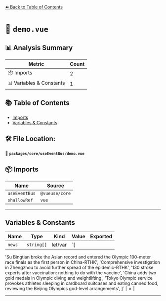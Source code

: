 [⬅️ Back to Table of Contents](../../../index.md)

# 📄 `demo.vue`

## 📊 Analysis Summary

| Metric | Count |
|--------|-------|
| 📦 Imports | 2 |
| 📊 Variables & Constants | 1 |

## 📚 Table of Contents

- [Imports](#imports)
- [Variables & Constants](#variables-constants)

## 🛠️ File Location:
📂 **`packages/core/useEventBus/demo.vue`**

## 📦 Imports

| Name | Source |
|------|--------|
| `useEventBus` | `@vueuse/core` |
| `shallowRef` | `vue` |


---

## Variables & Constants

| Name | Type | Kind | Value | Exported |
|------|------|------|-------|----------|
| `news` | `string[]` | let/var | `[
  'Su Bingtian broke the Asian record and entered the Olympic 100-meter race finals as the first person in China-RTHK',
  'Comprehensive investigation in Zhengzhou to avoid further spread of the epidemic-RTHK',
  '130 stroke experts after vaccination: nothing to do with the vaccine',
  'China adds two gold medals in Olympic diving and weightlifting',
  'Tokyo Olympic service provokes athletes sleeping in cardboard suitcases and eating canned food, reviewing the Beijing Olympics god-level arrangements',
]` | ✗ |


---